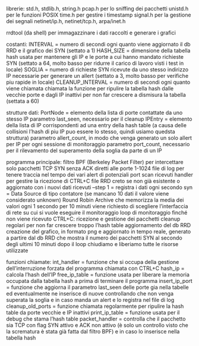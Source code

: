 librerie:
std.h, stdlib.h, string.h 
pcap.h per lo sniffing dei pacchetti
unistd.h per le funzioni POSIX
time.h per gestire i timestamp
signal.h per la gestione dei segnali
netinet/ip.h, netinet/tcp.h, arpa/inet.h

rrdtool (da shell) per immagazzinare i dati raccolti e generare i grafici

costanti:
INTERVAL = numero di secondi ogni quanto viene aggiornato il db RRD e il grafico dei SYN (settato a 1)
HASH_SIZE = dimensione della tabella hash usata per mantenere gli IP e le porte a cui hanno mandato richieste SYN (settato a 64, molto basso per ridurre il carico di lavoro visti i test in locale)
SOGLIA = numero di richieste SYN ricevute da uno stesso indirizzo IP necessarie per generare un allert (settato a 3, molto basso per verifiche piu rapide in locale)
CLEANUP_INTERVAL = numero di secondi ogni quanto viene chiamata chiamata la funzione per ripulire la tabella hash dalle vecchie porte e dagli IP inattivi per non far crescere a dismisura la tabella (settata a 60)

strutture dati:
PortNode = elemento della lista di porte contattate da uno stesso IP 
parametro last_seen, necessario per il cleanup
IPEntry = elemento della lista di IP corrispondenti ad una entry della hash table (a causa delle collisioni l’hash di piu IP puo essere lo stesso, quindi usiamo quedsta struttura)
parametro allert_count, in modo che venga generato un solo allert per IP per ogni sessione di monitoraggio
parametro port_count, necessario per il rilevamento del superamento della soglia da parte di un IP


programma principale:
filtro BPF (Berkeley Packet Filter) per intercettare solo pacchetti TCP SYN senza ACK diretti alle porte 1-1024
file di log per tenere traccia nel tempo dei vari alert di potenziali port scan ricevuti
handler per gestire la ricezione di CTRL+C 
file RRD creto se non già esistente o aggiornato con i nuovi dati ricevuti
–step 1 = registra i dati ogni secondo
syn = Data Source di tipo contatore (se mancano 10 dati il valore viene considerato unknown)
Round Robin Archive che memorizza la media dei valori ogni 1 secondo per 10 minuti
viene richiesto di scegliere l’interfaccia di rete su cui si vuole eseguire il monitoraggio
loop di monitoraggio finché non viene ricevuto CTRL+C:
ricezione e gestione dei pacchetti
cleanup regolari per non far crescere troppo l’hash table
aggiornamento del db RRD 
creazione del grafico, in formato png e aggiornato in tempo reale, generato a partire dal db RRD che mostra il numero dei pacchetti SYN al secondo degli ultimi 10 minuti
dopo il loop chiudiamo e liberiamo tutte le risorse utilizzate

funzioni chiamate:
int_handler = funzione che si occupa della gestione dell’interruzione forzata del programma chiamata con CTRL+C
hash_ip = calcola l’hash dell’IP
free_ip_table = funzione usata per liberare la memoria occupata dalla tabella hash a prima di terminare il programma
insert_ip_port = funzione che aggiorna il parametro last_seen delle porte gia nella tabelle ed eventualmente ne inserisce di nuove controllando che non venga superata la soglia e in caso manda un alert e lo registra nel file di log
cleanup_old_ports = funzione chiamata regolarmente per ripulire la hash table da porte vecchie e IP inattivi
print_ip_table = funzione usata per il debug che stama l’hash table
packet_handler = controlla che il pacchetto sia TCP con flag SYN attivo e ACK non attivo (è solo un controllo visto che la scrematura è stata già fatta dal filtro BPF) e in caso lo inserisce nella tabella hash 

